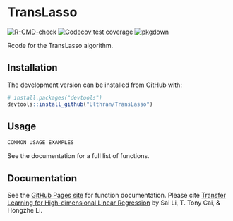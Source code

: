 # TransLasso

<!-- badges: start -->
[![R-CMD-check](https://github.com/Ulthran/TransLasso/workflows/R-CMD-check/badge.svg)](https://github.com/Ulthran/TransLasso/actions)
[![Codecov test coverage](https://codecov.io/gh/Ulthran/TransLasso/branch/main/graph/badge.svg)](https://app.codecov.io/gh/Ulthran/TransLasso?branch=main)
[![pkgdown](https://github.com/Ulthran/TransLasso/actions/workflows/pkgdown.yaml/badge.svg)](https://ulthran.github.io/TransLasso/)
<!-- badges: end -->

Rcode for the TransLasso algorithm.

## Installation

The development version can be installed from GitHub with:

```r
# install.packages("devtools")
devtools::install_github("Ulthran/TransLasso")
```

## Usage

```r
COMMON USAGE EXAMPLES
```

See the documentation for a full list of functions.

## Documentation

See the [GitHub Pages site](https://ulthran.github.io/TransLasso/) for function documentation. Please cite [Transfer Learning for High-dimensional Linear Regression](https://arxiv.org/abs/2006.10593) by Sai Li, T. Tony Cai, & Hongzhe Li.
